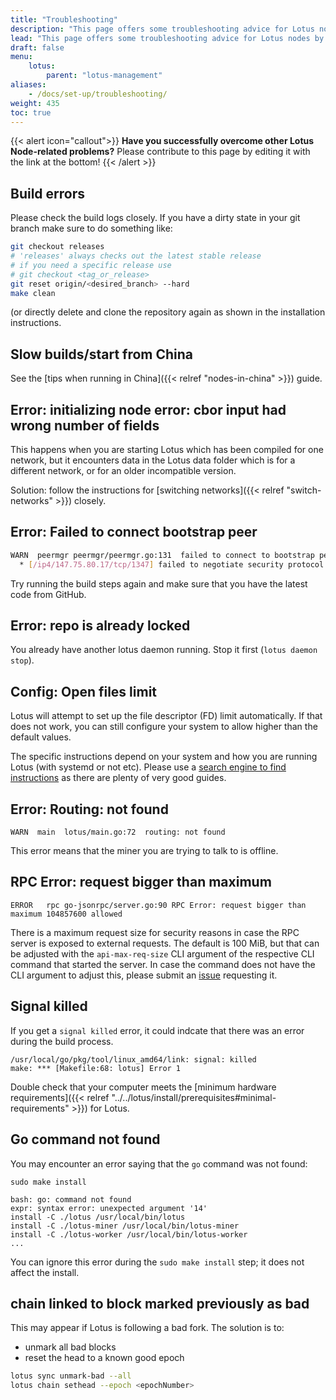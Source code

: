 ```yaml
---
title: "Troubleshooting"
description: "This page offers some troubleshooting advice for Lotus nodes by listing some of the most common errors that users can come accross."
lead: "This page offers some troubleshooting advice for Lotus nodes by listing some of the most common errors that users can come accross."
draft: false
menu:
    lotus:
        parent: "lotus-management"
aliases:
    - /docs/set-up/troubleshooting/
weight: 435
toc: true
---
```


{{< alert icon="callout">}}
**Have you successfully overcome other Lotus Node-related problems?** Please contribute to this page by editing it with the link at the bottom!
{{< /alert >}}

## Build errors

Please check the build logs closely. If you have a dirty state in your git branch make sure to do something like:

```sh
git checkout releases
# 'releases' always checks out the latest stable release
# if you need a specific release use 
# git checkout <tag_or_release>
git reset origin/<desired_branch> --hard
make clean
```

(or directly delete and clone the repository again as shown in the installation instructions.

## Slow builds/start from China

See the [tips when running in China]({{< relref "nodes-in-china" >}}) guide.

## Error: initializing node error: cbor input had wrong number of fields

This happens when you are starting Lotus which has been compiled for one network, but it encounters data in the Lotus data folder which is for a different network, or for an older incompatible version.

Solution: follow the instructions for [switching networks]({{< relref "switch-networks" >}}) closely.

## Error: Failed to connect bootstrap peer

```sh
WARN  peermgr peermgr/peermgr.go:131  failed to connect to bootstrap peer: failed to dial : all dials failed
  * [/ip4/147.75.80.17/tcp/1347] failed to negotiate security protocol: connected to wrong peer
```

Try running the build steps again and make sure that you have the latest code from GitHub.

## Error: repo is already locked

You already have another lotus daemon running. Stop it first (`lotus daemon stop`).

## Config: Open files limit

Lotus will attempt to set up the file descriptor (FD) limit automatically. If that does not work, you can still configure your system to allow higher than the default values.

The specific instructions depend on your system and how you are running Lotus (with systemd or not etc). Please use a [search engine to find instructions](https://duckduckgo.com/?q=increase+open+files+limit&t=ffab&ia=web) as there are plenty of very good guides.

## Error: Routing: not found

```
WARN  main  lotus/main.go:72  routing: not found
```

This error means that the miner you are trying to talk to is offline.

## RPC Error: request bigger than maximum

```
ERROR	rpc	go-jsonrpc/server.go:90	RPC Error: request bigger than maximum 104857600 allowed
```

There is a maximum request size for security reasons in case the RPC server is exposed to external requests. The default is 100 MiB, but that can be adjusted with the `api-max-req-size` CLI argument of the respective CLI command that started the server. In case the command does not have the CLI argument to adjust this, please submit an [issue](https://github.com/filecoin-project/lotus/issues/new?assignees=&labels=area/api&template=bug_report.md&title=Missing%20api-max-req-size%20option%20in%20Lotus%20command) requesting it.

## Signal killed

If you get a `signal killed` error, it could indcate that there was an error during the build process.

```shell
/usr/local/go/pkg/tool/linux_amd64/link: signal: killed
make: *** [Makefile:68: lotus] Error 1
```

Double check that your computer meets the [minimum hardware requirements]({{< relref "../../lotus/install/prerequisites#minimal-requirements" >}}) for Lotus.

## Go command not found

You may encounter an error saying that the `go` command was not found:

```shell with-output
sudo make install
```
```
bash: go: command not found
expr: syntax error: unexpected argument '14'
install -C ./lotus /usr/local/bin/lotus
install -C ./lotus-miner /usr/local/bin/lotus-miner
install -C ./lotus-worker /usr/local/bin/lotus-worker
...
```

You can ignore this error during the `sudo make install` step; it does not affect the install.

## chain linked to block marked previously as bad

This may appear if Lotus is following a bad fork. The solution is to:

- unmark all bad blocks
- reset the head to a known good epoch

```sh
lotus sync unmark-bad --all
lotus chain sethead --epoch <epochNumber>
```
